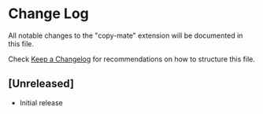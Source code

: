 # Change Log

All notable changes to the "copy-mate" extension will be documented in this file.

Check [Keep a Changelog](http://keepachangelog.com/) for recommendations on how to structure this file.

## [Unreleased]

- Initial release